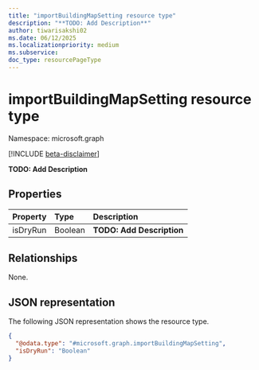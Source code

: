 ```yaml
---
title: "importBuildingMapSetting resource type"
description: "**TODO: Add Description**"
author: tiwarisakshi02
ms.date: 06/12/2025
ms.localizationpriority: medium
ms.subservice: 
doc_type: resourcePageType
---
```


# importBuildingMapSetting resource type

Namespace: microsoft.graph

[!INCLUDE [beta-disclaimer](../../includes/beta-disclaimer.md)]

**TODO: Add Description**

## Properties
|Property|Type|Description|
|:---|:---|:---|
|isDryRun|Boolean|**TODO: Add Description**|

## Relationships
None.

## JSON representation
The following JSON representation shows the resource type.
<!-- {
  "blockType": "resource",
  "@odata.type": "microsoft.graph.importBuildingMapSetting"
}
-->
``` json
{
  "@odata.type": "#microsoft.graph.importBuildingMapSetting",
  "isDryRun": "Boolean"
}
```

